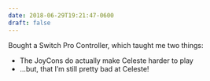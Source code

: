 ```yaml
---
date: 2018-06-29T19:21:47-0600
draft: false
---
```




Bought a Switch Pro Controller, which taught me two things:

*   The JoyCons do actually make Celeste harder to play
*   …but, that I’m still pretty bad at Celeste!



